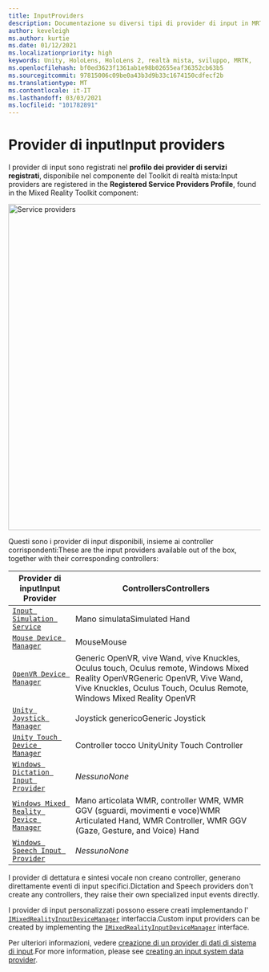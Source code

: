 ```yaml
---
title: InputProviders
description: Documentazione su diversi tipi di provider di input in MRTK
author: keveleigh
ms.author: kurtie
ms.date: 01/12/2021
ms.localizationpriority: high
keywords: Unity, HoloLens, HoloLens 2, realtà mista, sviluppo, MRTK,
ms.openlocfilehash: bf0ed3623f1361ab1e98b02655eaf36352cb63b5
ms.sourcegitcommit: 97815006c09be0a43b3d9b33c1674150cdfecf2b
ms.translationtype: MT
ms.contentlocale: it-IT
ms.lasthandoff: 03/03/2021
ms.locfileid: "101782891"
---
```

# <a name="input-providers"></a><span data-ttu-id="7db97-104">Provider di input</span><span class="sxs-lookup"><span data-stu-id="7db97-104">Input providers</span></span>

<span data-ttu-id="7db97-105">I provider di input sono registrati nel **profilo dei provider di servizi registrati**, disponibile nel componente del Toolkit di realtà mista:</span><span class="sxs-lookup"><span data-stu-id="7db97-105">Input providers are registered in the **Registered Service Providers Profile**, found in the Mixed Reality Toolkit component:</span></span>

<img src="../images/input/RegisteredServiceProviders.PNG" width="650px" style="display:block;" alt="Service providers">

<span data-ttu-id="7db97-106">Questi sono i provider di input disponibili, insieme ai controller corrispondenti:</span><span class="sxs-lookup"><span data-stu-id="7db97-106">These are the input providers available out of the box, together with their corresponding controllers:</span></span>

| <span data-ttu-id="7db97-107">Provider di input</span><span class="sxs-lookup"><span data-stu-id="7db97-107">Input Provider</span></span> | <span data-ttu-id="7db97-108">Controllers</span><span class="sxs-lookup"><span data-stu-id="7db97-108">Controllers</span></span> |
| --- | --- |
| [`Input Simulation Service`](xref:Microsoft.MixedReality.Toolkit.Input.InputSimulationService) | <span data-ttu-id="7db97-109">Mano simulata</span><span class="sxs-lookup"><span data-stu-id="7db97-109">Simulated Hand</span></span> |
| [`Mouse Device Manager`](xref:Microsoft.MixedReality.Toolkit.Input.UnityInput.MouseDeviceManager) | <span data-ttu-id="7db97-110">Mouse</span><span class="sxs-lookup"><span data-stu-id="7db97-110">Mouse</span></span>  |
| [`OpenVR Device Manager`](xref:Microsoft.MixedReality.Toolkit.OpenVR.Input.OpenVRDeviceManager) | <span data-ttu-id="7db97-111">Generic OpenVR, vive Wand, vive Knuckles, Oculus touch, Oculus remote, Windows Mixed Reality OpenVR</span><span class="sxs-lookup"><span data-stu-id="7db97-111">Generic OpenVR, Vive Wand, Vive Knuckles, Oculus Touch, Oculus Remote, Windows Mixed Reality OpenVR</span></span>  |
| [`Unity Joystick Manager`](xref:Microsoft.MixedReality.Toolkit.Input.UnityInput.UnityJoystickManager) | <span data-ttu-id="7db97-112">Joystick generico</span><span class="sxs-lookup"><span data-stu-id="7db97-112">Generic Joystick</span></span>  |
| [`Unity Touch Device Manager`](xref:Microsoft.MixedReality.Toolkit.Input.UnityInput.UnityTouchDeviceManager) | <span data-ttu-id="7db97-113">Controller tocco Unity</span><span class="sxs-lookup"><span data-stu-id="7db97-113">Unity Touch Controller</span></span>  |
| [`Windows Dictation Input Provider`](xref:Microsoft.MixedReality.Toolkit.Windows.Input.WindowsDictationInputProvider) | <span data-ttu-id="7db97-114">*Nessuno*</span><span class="sxs-lookup"><span data-stu-id="7db97-114">*None*</span></span>  |
| [`Windows Mixed Reality Device Manager`](xref:Microsoft.MixedReality.Toolkit.WindowsMixedReality.Input.WindowsMixedRealityDeviceManager) | <span data-ttu-id="7db97-115">Mano articolata WMR, controller WMR, WMR GGV (sguardi, movimenti e voce)</span><span class="sxs-lookup"><span data-stu-id="7db97-115">WMR Articulated Hand, WMR Controller, WMR GGV (Gaze, Gesture, and Voice) Hand</span></span> |
| [`Windows Speech Input Provider`](xref:Microsoft.MixedReality.Toolkit.Windows.Input.WindowsSpeechInputProvider) | <span data-ttu-id="7db97-116">*Nessuno*</span><span class="sxs-lookup"><span data-stu-id="7db97-116">*None*</span></span> |

<span data-ttu-id="7db97-117">I provider di dettatura e sintesi vocale non creano controller, generano direttamente eventi di input specifici.</span><span class="sxs-lookup"><span data-stu-id="7db97-117">Dictation and Speech providers don't create any controllers, they raise their own specialized input events directly.</span></span>

<span data-ttu-id="7db97-118">I provider di input personalizzati possono essere creati implementando l' [`IMixedRealityInputDeviceManager`](xref:Microsoft.MixedReality.Toolkit.Input.IMixedRealityInputDeviceManager) interfaccia.</span><span class="sxs-lookup"><span data-stu-id="7db97-118">Custom input providers can be created by implementing the [`IMixedRealityInputDeviceManager`](xref:Microsoft.MixedReality.Toolkit.Input.IMixedRealityInputDeviceManager) interface.</span></span>

<span data-ttu-id="7db97-119">Per ulteriori informazioni, vedere [creazione di un provider di dati di sistema di input](create-data-provider.md).</span><span class="sxs-lookup"><span data-stu-id="7db97-119">For more information, please see [creating an input system data provider](create-data-provider.md).</span></span>
